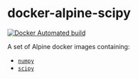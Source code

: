 docker-alpine-scipy
===================

[![Docker Automated build](https://img.shields.io/docker/automated/publysher/alpine-scipy.svg)](https://hub.docker.com/r/publysher/alpine-scipy/)

A set of Alpine docker images containing:

* [`numpy`](http://www.numpy.org)
* [`scipy`](https://www.scipy.org)

